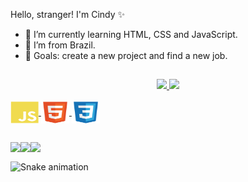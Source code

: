  Hello, stranger! I'm Cindy ✨

- 👾 I’m currently learning HTML, CSS and JavaScript.
- 🔰 I’m from Brazil.
- 📌 Goals: create a new project and find a new job.
 ##
 
<div align="center">
  <a href="https://github.com/eucindyn">
  <img height="180em" src="https://github-readme-stats.vercel.app/api?username=eucindyn&show_icons=true&theme=dracula&include_all_commits=true&count_private=true"/>
  <img height="180em" src="https://github-readme-stats.vercel.app/api/top-langs/?username=rafaballerini&layout=compact&langs_count=7&theme=dracula"/>  
</div>
        
<div style="display: inline_block"><br>
  <img align="center" alt="Rafa-Js" height="35" width="45" src="https://raw.githubusercontent.com/devicons/devicon/master/icons/javascript/javascript-plain.svg">
  <img align="center" alt="Rafa-HTML" height="35" width="45" src="https://raw.githubusercontent.com/devicons/devicon/master/icons/html5/html5-original.svg">
  <img align="center" alt="Rafa-CSS" height="35" width="45" src="https://raw.githubusercontent.com/devicons/devicon/master/icons/css3/css3-original.svg">
</div>	
	
##	
	
	
<div>
<a href="https://instagram.com/eucindyn" target="_blank"><img align="left" src="https://img.shields.io/badge/-Instagram-%23E4405F?style=for-the-badge&logo=instagram&logoColor=white" target="_blank"></a>
	
  <a href="https://www.linkedin.com/in/cindynascimento" target="_blank"><img align="left" src="https://img.shields.io/badge/-LinkedIn-%230077B5?style=for-the-badge&logo=linkedin&logoColor=white" target="_blank"></a>
	
  <a href="https://twitter.com/eucindyn" target="_blank"><img align="left" src="https://img.shields.io/badge/-Twitter-1DA1F2?style=for-the-badge&logo=gmail&logoColor=white" target="_blank"></a>			

 
<div><br> 
  
   ![Snake animation](https://github.com/eucindyn/eucindyn/blob/output/github-contribution-grid-snake.svg)
	
 </div>
        
        

        
